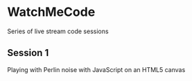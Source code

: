 # WatchMeCode
Series of live stream code sessions

## Session 1
Playing with Perlin noise with JavaScript on an HTML5 canvas
